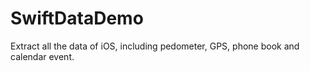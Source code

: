# SwiftDataDemo
Extract all the data of iOS, including pedometer, GPS, phone book and calendar event.
